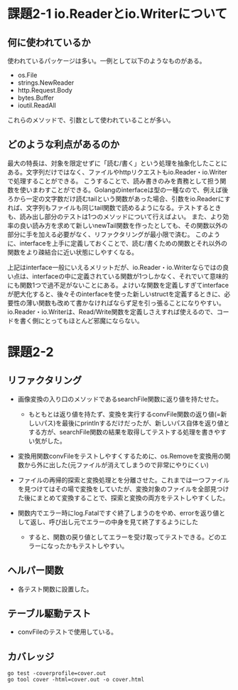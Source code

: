 # 課題2-1 io.Readerとio.Writerについて
## 何に使われているか
使われているパッケージは多い。一例として以下のようなものがある。
- os.File
- strings.NewReader
- http.Request.Body
- bytes.Buffer
- ioutil.ReadAll

これらのメソッドで、引数として使われていることが多い。

## どのような利点があるのか
最大の特長は、対象を限定せずに「読む/書く」という処理を抽象化したことにある。文字列だけではなく、ファイルやhttpリクエストもio.Reader・io.Writerで処理することができる。
こうすることで、読み書きのみを責務として担う関数を使いまわすことができる。Golangのinterfaceは型の一種なので、例えば後ろから一定の文字数だけ読むtailという関数があった場合、引数をio.Readerにすれば、文字列もファイルも同じtail関数で読めるようになる。テストするときも、読み出し部分のテストは1つのメソッドについて行えばよい。
また、より効率の良い読み方を求めて新しいnewTail関数を作ったとしても、その関数以外の部分に手を加える必要がなく、リファクタリングが最小限で済む。
このように、interfaceを上手に定義しておくことで、読む/書くための関数とそれ以外の関数をより疎結合に近い状態にしやすくなる。

上記はinterface一般にいえるメリットだが、io.Reader・io.Writerならではの良い点は、interfaceの中に定義されている関数が1つしかなく、それでいて意味的にも関数1つで過不足がないことにある。よけいな関数を定義しすぎてinterfaceが肥大化すると、後々そのinterfaceを使った新しいstructを定義するときに、必要性の薄い関数も改めて書かなければならず足を引っ張ることになりやすい。io.Reader・io.Writerは、Read/Write関数を定義しさえすれば使えるので、コードを書く側にとってもほとんど邪魔にならない。

# 課題2-2
## リファクタリング
- 画像変換の入り口のメソッドであるsearchFile関数に返り値を持たせた。
  - もともとは返り値を持たず、変換を実行するconvFile関数の返り値(=新しいパス)を最後にprintlnするだけだったが、新しいパス自体を返り値とする方が、searchFile関数の結果を取得してテストする処理を書きやすい気がした。

- 変換用関数convFileをテストしやすくするために、os.Removeを変換用の関数から外に出した(元ファイルが消えてしまうので非常にやりにくい)

- ファイルの再帰的探索と変換処理とを分離させた。これまでは一つファイルを見つけてはその場で変換をしていたが、変換対象のファイルを全部見つけた後にまとめて変換することで、探索と変換の両方をテストしやすくした。

- 関数内でエラー時にlog.Fatalですぐ終了しまうのをやめ、errorを返り値として返し、呼び出し元でエラーの中身を見て終了するようにした
	- すると、関数の戻り値としてエラーを受け取ってテストできる。どのエラーになったかもテストしやすい。 

## ヘルパー関数
- 各テスト関数に設置した。

## テーブル駆動テスト
- convFileのテストで使用している。

## カバレッジ
```
go test -coverprofile=cover.out 
go tool cover -html=cover.out -o cover.html
```